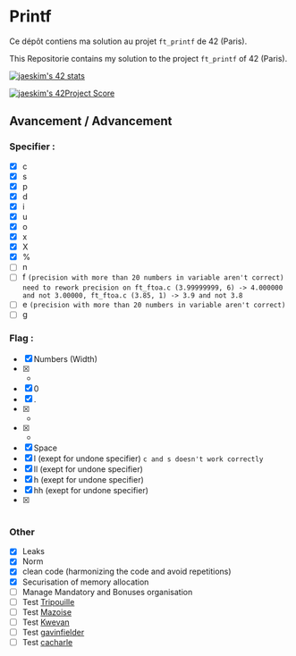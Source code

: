 # Printf

Ce dépôt contiens ma solution au projet `ft_printf` de 42 (Paris).

This Repositorie contains my solution to the project `ft_printf` of 42 (Paris).

[![jaeskim's 42 stats](https://badge42.herokuapp.com/api/stats/cmaginot?cursus=42cursus&privacyName=true)](https://github.com/JaeSeoKim/badge42)

[![jaeskim's 42Project Score](https://badge42.herokuapp.com/api/project/cmaginot/ft_printf)](https://github.com/JaeSeoKim/badge42)

## Avancement / Advancement

### Specifier :

- [x] c
- [x] s
- [x] p
- [x] d
- [x] i
- [x] u
- [x] o
- [x] x
- [x] X
- [x] %
- [ ] n
- [ ] f `(precision with more than 20 numbers in variable aren't correct)` `need to rework precision on ft_ftoa.c (3.99999999, 6) -> 4.000000 and not 3.00000, ft_ftoa.c (3.85, 1) -> 3.9 and not 3.8`
- [ ] e `(precision with more than 20 numbers in variable aren't correct)`
- [ ] g 

### Flag :

- [x] Numbers (Width)
- [x] -
- [x] 0
- [x] .
- [x] *
- [x] +
- [x] Space
- [x] l (exept for undone specifier) `c and s doesn't work correctly`
- [x] ll (exept for undone specifier)
- [x] h (exept for undone specifier)
- [x] hh (exept for undone specifier)
- [x] #

### Other

- [x] Leaks
- [x] Norm
- [x] clean code (harmonizing the code and avoid repetitions)
- [x] Securisation of memory allocation
- [ ] Manage Mandatory and Bonuses organisation
- [ ] Test [Tripouille](https://github.com/Tripouille/printfTester)
- [ ] Test [Mazoise](https://github.com/Mazoise/42TESTERS-PRINTF)
- [ ] Test [Kwevan](https://github.com/Kwevan/PRINTF_TESTER)
- [ ] Test [gavinfielder](https://github.com/gavinfielder/pft)
- [ ] Test [cacharle](https://github.com/cacharle/ft_printf_test)
